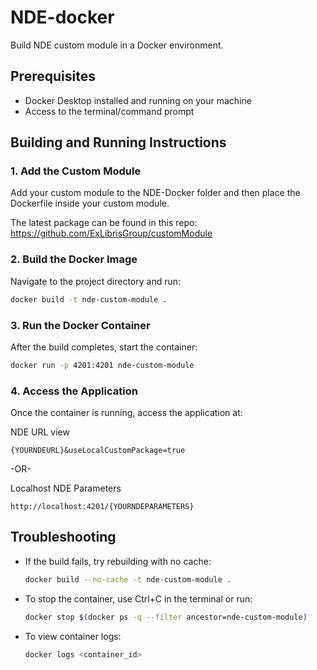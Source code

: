 # NDE-docker
Build NDE custom module in a Docker environment.

## Prerequisites
- Docker Desktop installed and running on your machine
- Access to the terminal/command prompt

## Building and Running Instructions

### 1. Add the Custom Module
Add your custom module to the NDE-Docker folder and then place the Dockerfile inside your custom module.

The latest package can be found in this repo:
https://github.com/ExLibrisGroup/customModule

### 2. Build the Docker Image
Navigate to the project directory and run:
```bash
docker build -t nde-custom-module .
```

### 3. Run the Docker Container
After the build completes, start the container:
```bash
docker run -p 4201:4201 nde-custom-module
```

### 4. Access the Application
Once the container is running, access the application at:

NDE URL view
```
{YOURNDEURL}&useLocalCustomPackage=true
```
-OR-

Localhost NDE Parameters
```
http://localhost:4201/{YOURNDEPARAMETERS}
```

## Troubleshooting
- If the build fails, try rebuilding with no cache:
  ```bash
  docker build --no-cache -t nde-custom-module .
  ```
- To stop the container, use Ctrl+C in the terminal or run:
  ```bash
  docker stop $(docker ps -q --filter ancestor=nde-custom-module)
  ```
- To view container logs:
  ```bash
  docker logs <container_id>
  ```



